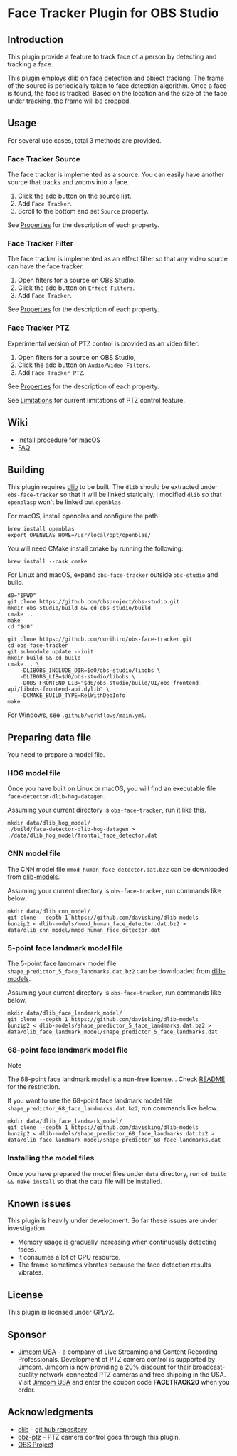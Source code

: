 # Face Tracker Plugin for OBS Studio

## Introduction

This plugin provide a feature to track face of a person by detecting and tracking a face.

This plugin employs [dlib](http://dlib.net/) on face detection and object tracking.
The frame of the source is periodically taken to face detection algorithm.
Once a face is found, the face is tracked.
Based on the location and the size of the face under tracking, the frame will be cropped.

## Usage

For several use cases, total 3 methods are provided.

### Face Tracker Source
The face tracker is implemented as a source. You can easily have another source that tracks and zooms into a face.
1. Click the add button on the source list.
2. Add `Face Tracker`.
3. Scroll to the bottom and set `Source` property.

See [Properties](doc/properties.md) for the description of each property.

### Face Tracker Filter
The face tracker is implemented as an effect filter so that any video source can have the face tracker.
1. Open filters for a source on OBS Studio.
2. Click the add button on `Effect Filters`.
3. Add `Face Tracker`.

See [Properties](doc/properties.md) for the description of each property.

### Face Tracker PTZ
Experimental version of PTZ control is provided as an video filter.
1. Open filters for a source on OBS Studio,
2. Click the add button on `Audio/Video Filters`.
3. Add `Face Tracker PTZ`.

See [Properties](doc/properties-ptz.md) for the description of each property.

See [Limitations](https://github.com/norihiro/obs-face-tracker/wiki/PTZ-Limitation)
for current limitations of PTZ control feature.

## Wiki
- [Install procedure for macOS](https://github.com/norihiro/obs-face-tracker/wiki/Install-MacOS)
- [FAQ](https://github.com/norihiro/obs-face-tracker/wiki/FAQ)

## Building

This plugin requires [dlib](http://dlib.net/) to be built.
The `dlib` should be extracted under `obs-face-tracker` so that it will be linked statically.
I modified `dlib` so that `openblasp` won't be linked but `openblas`.

For macOS,
install openblas and configure the path.
```
brew install openblas
export OPENBLAS_HOME=/usr/local/opt/openblas/
```

You will need CMake
install cmake by running the following:
```
brew install --cask cmake

```

For Linux and macOS,
expand `obs-face-tracker` outside `obs-studio` and build.
```
d0="$PWD"
git clone https://github.com/obsproject/obs-studio.git
mkdir obs-studio/build && cd obs-studio/build
cmake ..
make
cd "$d0"

git clone https://github.com/norihiro/obs-face-tracker.git
cd obs-face-tracker
git submodule update --init
mkdir build && cd build
cmake .. \
	-DLIBOBS_INCLUDE_DIR=$d0/obs-studio/libobs \
	-DLIBOBS_LIB=$d0/obs-studio/libobs \
	-DOBS_FRONTEND_LIB="$d0/obs-studio/build/UI/obs-frontend-api/libobs-frontend-api.dylib" \
	-DCMAKE_BUILD_TYPE=RelWithDebInfo
make
```

For Windows, see `.github/workflows/main.yml`.

## Preparing data file

You need to prepare a model file.

### HOG model file
Once you have built on Linux or macOS, you will find an executable file `face-detector-dlib-hog-datagen`.

Assuming your current directory is `obs-face-tracker`, run it like this.
```shell
mkdir data/dlib_hog_model/
./build/face-detector-dlib-hog-datagen > ./data/dlib_hog_model/frontal_face_detector.dat
```

### CNN model file
The CNN model file `mmod_human_face_detector.dat.bz2` can be downloaded from [dlib-models](https://github.com/davisking/dlib-models/).

Assuming your current directory is `obs-face-tracker`, run commands like below.
```shell
mkdir data/dlib_cnn_model/
git clone --depth 1 https://github.com/davisking/dlib-models
bunzip2 < dlib-models/mmod_human_face_detector.dat.bz2 > data/dlib_cnn_model/mmod_human_face_detector.dat
```

### 5-point face landmark model file
The 5-point face landmark model file `shape_predictor_5_face_landmarks.dat.bz2` can be downloaded from [dlib-models](https://github.com/davisking/dlib-models/).

Assuming your current directory is `obs-face-tracker`, run commands like below.
```shell
mkdir data/dlib_face_landmark_model/
git clone --depth 1 https://github.com/davisking/dlib-models
bunzip2 < dlib-models/shape_predictor_5_face_landmarks.dat.bz2 > data/dlib_face_landmark_model/shape_predictor_5_face_landmarks.dat
```

### 68-point face landmark model file
> [!NOTE]
> The 68-point face landmark model is a non-free license.
. Check [README](https://github.com/davisking/dlib-models/#shape_predictor_68_face_landmarksdatbz2) for the restriction.

If you want to use the 68-point face landmark model file `shape_predictor_68_face_landmarks.dat.bz2`, run commands like below.
```shell
mkdir data/dlib_face_landmark_model/
git clone --depth 1 https://github.com/davisking/dlib-models
bunzip2 < dlib-models/shape_predictor_68_face_landmarks.dat.bz2 > data/dlib_face_landmark_model/shape_predictor_68_face_landmarks.dat
```

### Installing the model files
Once you have prepared the model files under `data` directory,
run `cd build && make install` so that the data file will be installed.

## Known issues
This plugin is heavily under development. So far these issues are under investigation.
- Memory usage is gradually increasing when continuously detecting faces.
- It consumes a lot of CPU resource.
- The frame sometimes vibrates because the face detection results vibrates.

## License
This plugin is licensed under GPLv2.

## Sponsor
- [Jimcom USA](https://www.jimcom.us/?ref=2) - a company of Live Streaming and Content Recording Professionals.
  Development of PTZ camera control is supported by Jimcom.
  Jimcom is now providing a 20% discount for their broadcast-quality network-connected PTZ cameras and free shipping in the USA.
  Visit [Jimcom USA](https://www.jimcom.us/?ref=2) and enter the coupon code **FACETRACK20** when you order.

## Acknowledgments
- [dlib](http://dlib.net/) - [git hub repository](https://github.com/davisking/dlib)
- [obz-ptz](https://github.com/glikely/obs-ptz) - PTZ camera control goes through this plugin.
- [OBS Project](https://obsproject.com/)
